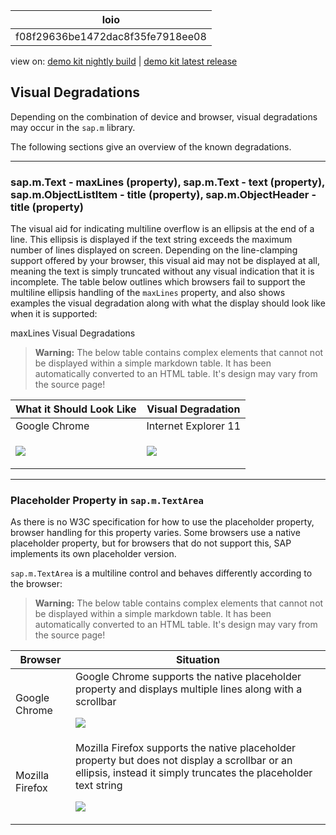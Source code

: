 <!-- loiof08f29636be1472dac8f35fe7918ee08 -->

| loio |
| -----|
| f08f29636be1472dac8f35fe7918ee08 |

<div id="loio">

view on: [demo kit nightly build](https://openui5nightly.hana.ondemand.com/#/topic/f08f29636be1472dac8f35fe7918ee08) | [demo kit latest release](https://openui5.hana.ondemand.com/#/topic/f08f29636be1472dac8f35fe7918ee08)</div>

## Visual Degradations

Depending on the combination of device and browser, visual degradations may occur in the `sap.m` library.

The following sections give an overview of the known degradations.

***

### sap.m.Text - maxLines \(property\), sap.m.Text - text \(property\), sap.m.ObjectListItem - title \(property\), sap.m.ObjectHeader - title \(property\)

The visual aid for indicating multiline overflow is an ellipsis at the end of a line. This ellipsis is displayed if the text string exceeds the maximum number of lines displayed on screen. Depending on the line-clamping support offered by your browser, this visual aid may not be displayed at all, meaning the text is simply truncated without any visual indication that it is incomplete. The table below outlines which browsers fail to support the multiline ellipsis handling of the `maxLines` property, and also shows examples the visual degradation along with what the display should look like when it is supported:

maxLines Visual Degradations<a name="loiof08f29636be1472dac8f35fe7918ee08__table_epw_lwr_tkb"/>

 > **Warning:** The below table contains complex elements that cannot not be displayed within a simple markdown table. It has been automatically converted to an HTML table. It's design may vary from the source page!

<table>
	<thead>
		<tr>
			<th>What it Should Look Like</th>
			<th>Visual Degradation</th>
		</tr>
	</thead>
	<tbody>
		<tr>
			<td>Google Chrome</td>
			<td>Internet Explorer 11</td>
		</tr>
		<tr>
			<td>  

![](loio811e9b66afdd429383f5e7486b74b2f1_HiRes.png) 
			</td>
			<td>  

![](loiod6f168b8cc5d44a8b864b5f98b7cacb0_HiRes.png) 
			</td>
		</tr>
	</tbody>
</table>

***

### Placeholder Property in `sap.m.TextArea`

As there is no W3C specification for how to use the placeholder property, browser handling for this property varies. Some browsers use a native placeholder property, but for browsers that do not support this, SAP implements its own placeholder version.

`sap.m.TextArea` is a multiline control and behaves differently according to the browser:

 > **Warning:** The below table contains complex elements that cannot not be displayed within a simple markdown table. It has been automatically converted to an HTML table. It's design may vary from the source page!

<table>
	<thead>
		<tr>
			<th>Browser</th>
			<th>Situation</th>
		</tr>
	</thead>
	<tbody>
		<tr>
			<td>Google Chrome</td>
			<td>Google Chrome supports the native placeholder property and displays multiple lines along with a scrollbar 

![](loiof4a1a89df08f4634b70163f18dd33c55_LowRes.png) 
			</td>
		</tr>
		<tr>
			<td>Mozilla Firefox</td>
			<td>Mozilla Firefox supports the native placeholder property but does not display a scrollbar or an ellipsis, instead it simply truncates the placeholder text string 

![](loioc8b3985181a4450fb1252f4f81a25af2_LowRes.png) 
			</td>
		</tr>
	</tbody>
</table>

